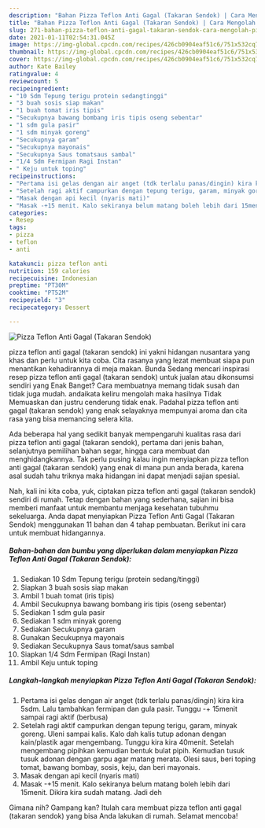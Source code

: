 ```yaml
---
description: "Bahan Pizza Teflon Anti Gagal (Takaran Sendok) | Cara Mengolah Pizza Teflon Anti Gagal (Takaran Sendok) Yang Enak Banget"
title: "Bahan Pizza Teflon Anti Gagal (Takaran Sendok) | Cara Mengolah Pizza Teflon Anti Gagal (Takaran Sendok) Yang Enak Banget"
slug: 271-bahan-pizza-teflon-anti-gagal-takaran-sendok-cara-mengolah-pizza-teflon-anti-gagal-takaran-sendok-yang-enak-banget
date: 2021-01-11T02:54:31.045Z
image: https://img-global.cpcdn.com/recipes/426cb0904eaf51c6/751x532cq70/pizza-teflon-anti-gagal-takaran-sendok-foto-resep-utama.jpg
thumbnail: https://img-global.cpcdn.com/recipes/426cb0904eaf51c6/751x532cq70/pizza-teflon-anti-gagal-takaran-sendok-foto-resep-utama.jpg
cover: https://img-global.cpcdn.com/recipes/426cb0904eaf51c6/751x532cq70/pizza-teflon-anti-gagal-takaran-sendok-foto-resep-utama.jpg
author: Kate Bailey
ratingvalue: 4
reviewcount: 5
recipeingredient:
- "10 Sdm Tepung terigu protein sedangtinggi"
- "3 buah sosis siap makan"
- "1 buah tomat iris tipis"
- "Secukupnya bawang bombang iris tipis oseng sebentar"
- "1 sdm gula pasir"
- "1 sdm minyak goreng"
- "Secukupnya garam"
- "Secukupnya mayonais"
- "Secukupnya Saus tomatsaus sambal"
- "1/4 Sdm Fermipan Ragi Instan"
- " Keju untuk toping"
recipeinstructions:
- "Pertama isi gelas dengan air anget (tdk terlalu panas/dingin) kira kira 5sdm. Lalu tambahkan fermipan dan gula pasir. Tunggu -+ 15menit sampai ragi aktif (berbusa)"
- "Setelah ragi aktif campurkan dengan tepung terigu, garam, minyak goreng. Uleni sampai kalis. Kalo dah kalis tutup adonan dengan kain/plastik agar mengembang. Tunggu kira kira 40menit. Setelah mengembang pipihkan kemudian bentuk bulat pipih. Kemudian tusuk tusuk adonan dengan garpu agar matang merata. Olesi saus, beri toping tomat, bawang bombay, sosis, keju, dan beri mayonais."
- "Masak dengan api kecil (nyaris mati)"
- "Masak -+15 menit. Kalo sekiranya belum matang boleh lebih dari 15menit. Dikira kira sudah matang. Jadi deh"
categories:
- Resep
tags:
- pizza
- teflon
- anti

katakunci: pizza teflon anti 
nutrition: 159 calories
recipecuisine: Indonesian
preptime: "PT30M"
cooktime: "PT52M"
recipeyield: "3"
recipecategory: Dessert

---
```



![Pizza Teflon Anti Gagal (Takaran Sendok)](https://img-global.cpcdn.com/recipes/426cb0904eaf51c6/751x532cq70/pizza-teflon-anti-gagal-takaran-sendok-foto-resep-utama.jpg)


pizza teflon anti gagal (takaran sendok) ini yakni hidangan nusantara yang khas dan perlu untuk kita coba. Cita rasanya yang lezat membuat siapa pun menantikan kehadirannya di meja makan.
Bunda Sedang mencari inspirasi resep pizza teflon anti gagal (takaran sendok) untuk jualan atau dikonsumsi sendiri yang Enak Banget? Cara membuatnya memang tidak susah dan tidak juga mudah. andaikata keliru mengolah maka hasilnya Tidak Memuaskan dan justru cenderung tidak enak. Padahal pizza teflon anti gagal (takaran sendok) yang enak selayaknya mempunyai aroma dan cita rasa yang bisa memancing selera kita.

Ada beberapa hal yang sedikit banyak mempengaruhi kualitas rasa dari pizza teflon anti gagal (takaran sendok), pertama dari jenis bahan, selanjutnya pemilihan bahan segar, hingga cara membuat dan menghidangkannya. Tak perlu pusing kalau ingin menyiapkan pizza teflon anti gagal (takaran sendok) yang enak di mana pun anda berada, karena asal sudah tahu triknya maka hidangan ini dapat menjadi sajian spesial.




Nah, kali ini kita coba, yuk, ciptakan pizza teflon anti gagal (takaran sendok) sendiri di rumah. Tetap dengan bahan yang sederhana, sajian ini bisa memberi manfaat untuk membantu menjaga kesehatan tubuhmu sekeluarga. Anda dapat menyiapkan Pizza Teflon Anti Gagal (Takaran Sendok) menggunakan 11 bahan dan 4 tahap pembuatan. Berikut ini cara untuk membuat hidangannya.

<!--inarticleads1-->

##### Bahan-bahan dan bumbu yang diperlukan dalam menyiapkan Pizza Teflon Anti Gagal (Takaran Sendok):

1. Sediakan 10 Sdm Tepung terigu (protein sedang/tinggi)
1. Siapkan 3 buah sosis siap makan
1. Ambil 1 buah tomat (iris tipis)
1. Ambil Secukupnya bawang bombang iris tipis (oseng sebentar)
1. Sediakan 1 sdm gula pasir
1. Sediakan 1 sdm minyak goreng
1. Sediakan Secukupnya garam
1. Gunakan Secukupnya mayonais
1. Sediakan Secukupnya Saus tomat/saus sambal
1. Siapkan 1/4 Sdm Fermipan (Ragi Instan)
1. Ambil  Keju untuk toping




<!--inarticleads2-->

##### Langkah-langkah menyiapkan Pizza Teflon Anti Gagal (Takaran Sendok):

1. Pertama isi gelas dengan air anget (tdk terlalu panas/dingin) kira kira 5sdm. Lalu tambahkan fermipan dan gula pasir. Tunggu -+ 15menit sampai ragi aktif (berbusa)
1. Setelah ragi aktif campurkan dengan tepung terigu, garam, minyak goreng. Uleni sampai kalis. Kalo dah kalis tutup adonan dengan kain/plastik agar mengembang. Tunggu kira kira 40menit. Setelah mengembang pipihkan kemudian bentuk bulat pipih. Kemudian tusuk tusuk adonan dengan garpu agar matang merata. Olesi saus, beri toping tomat, bawang bombay, sosis, keju, dan beri mayonais.
1. Masak dengan api kecil (nyaris mati)
1. Masak -+15 menit. Kalo sekiranya belum matang boleh lebih dari 15menit. Dikira kira sudah matang. Jadi deh




Gimana nih? Gampang kan? Itulah cara membuat pizza teflon anti gagal (takaran sendok) yang bisa Anda lakukan di rumah. Selamat mencoba!
